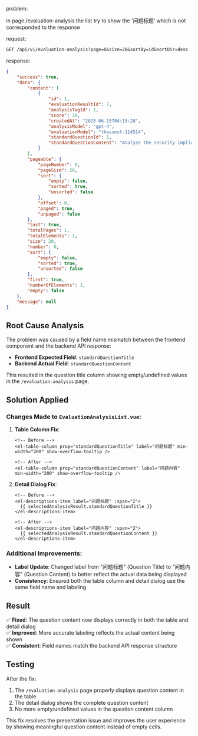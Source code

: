 problem:

in page /evaluation-analysis
the list try to show the '问题标题' which is not corresponded to the response  

request:

```txt
GET /api/v1/evaluation-analysis?page=0&size=20&sortBy=id&sortDir=desc
```

response:

```json
{
    "success": true,
    "data": {
        "content": [
            {
                "id": 1,
                "evaluationResultId": 7,
                "analysisTagId": 1,
                "score": 10,
                "createdAt": "2025-06-15T04:15:28",
                "analysisModel": "gpt-4",
                "evaluationModel": "thesumst-114514",
                "standardQuestionId": 1,
                "standardQuestionContent": "Analyze the security implications and effectiveness of using SSH on port 443 for bypassing traffic shaping. Discuss the potential risks and better alternatives."
            }
        ],
        "pageable": {
            "pageNumber": 0,
            "pageSize": 20,
            "sort": {
                "empty": false,
                "sorted": true,
                "unsorted": false
            },
            "offset": 0,
            "paged": true,
            "unpaged": false
        },
        "last": true,
        "totalPages": 1,
        "totalElements": 1,
        "size": 20,
        "number": 0,
        "sort": {
            "empty": false,
            "sorted": true,
            "unsorted": false
        },
        "first": true,
        "numberOfElements": 1,
        "empty": false
    },
    "message": null
}
```

## Root Cause Analysis

The problem was caused by a field name mismatch between the frontend component and the backend API response:

- **Frontend Expected Field**: `standardQuestionTitle`
- **Backend Actual Field**: `standardQuestionContent`

This resulted in the question title column showing empty/undefined values in the `/evaluation-analysis` page.

## Solution Applied

### Changes Made to `EvaluationAnalysisList.vue`:

1. **Table Column Fix**:
   ```vue
   <!-- Before -->
   <el-table-column prop="standardQuestionTitle" label="问题标题" min-width="200" show-overflow-tooltip />
   
   <!-- After -->
   <el-table-column prop="standardQuestionContent" label="问题内容" min-width="200" show-overflow-tooltip />
   ```

2. **Detail Dialog Fix**:
   ```vue
   <!-- Before -->
   <el-descriptions-item label="问题标题" :span="2">
     {{ selectedAnalysisResult.standardQuestionTitle }}
   </el-descriptions-item>
   
   <!-- After -->
   <el-descriptions-item label="问题内容" :span="2">
     {{ selectedAnalysisResult.standardQuestionContent }}
   </el-descriptions-item>
   ```

### Additional Improvements:

- **Label Update**: Changed label from "问题标题" (Question Title) to "问题内容" (Question Content) to better reflect the actual data being displayed
- **Consistency**: Ensured both the table column and detail dialog use the same field name and labeling

## Result

✅ **Fixed**: The question content now displays correctly in both the table and detail dialog  
✅ **Improved**: More accurate labeling reflects the actual content being shown  
✅ **Consistent**: Field names match the backend API response structure  

## Testing

After the fix:
1. The `/evaluation-analysis` page properly displays question content in the table
2. The detail dialog shows the complete question content
3. No more empty/undefined values in the question content column

This fix resolves the presentation issue and improves the user experience by showing meaningful question content instead of empty cells.
